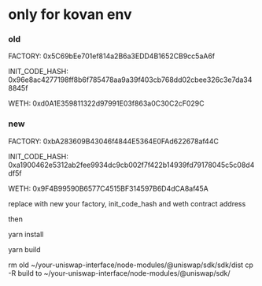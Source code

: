 # only for kovan env


### old

FACTORY: 0x5C69bEe701ef814a2B6a3EDD4B1652CB9cc5aA6f

INIT_CODE_HASH: 0x96e8ac4277198ff8b6f785478aa9a39f403cb768dd02cbee326c3e7da348845f

WETH: 0xd0A1E359811322d97991E03f863a0C30C2cF029C


### new

FACTORY: 0xbA283609B43046f4844E5364E0FAd622678af44C

INIT_CODE_HASH: 0xa1900462e5312ab2fee9934dc9cb002f7f422b14939fd79178045c5c08d4df5f

WETH: 0x9F4B99590B6577C4515BF314597B6D4dCA8af45A

replace with new your factory, init_code_hash and weth contract address


then

yarn install

yarn build

rm old ~/your-uniswap-interface/node-modules/@uniswap/sdk/sdk/dist
cp -R build to ~/your-uniswap-interface/node-modules/@uniswap/sdk/

